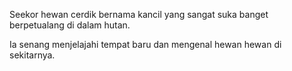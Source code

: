 Seekor hewan cerdik bernama kancil yang sangat suka banget berpetualang di dalam hutan.

Ia senang menjelajahi tempat baru dan mengenal hewan hewan di sekitarnya.